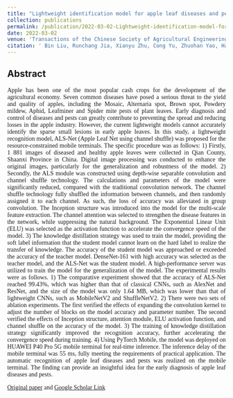 ```yaml
---
title: "Lightweight identification model for apple leaf diseases and pests based on mobile terminals"
collection: publications
permalink: /publication/2022-03-02-Lightweight-identification-model-for-apple-leaf-diseases-and-pests-based-on-mobile-terminals
date: 2022-03-02
venue: 'Transactions of the Chinese Society of Agricultural Engineering (TCSAE)'
citation: ' Bin Liu, Runchang Jia, Xianyu Zhu, Cong Yu, Zhuohan Yao, Haixi Zhang, Dongjian He, &quot;Lightweight identification model for apple leaf diseases and pests based on mobile terminals.&quot; Transactions of the Chinese Society of Agricultural Engineering (TCSAE). 2022'
---
```


## Abstract

<div style="font-family: 'Times New Roman', Times, serif;">
<p style="text-align: justify;">
Apple has been one of the most popular cash crops for the development of the agricultural economy. Seven common diseases have posed a serious threat to the yield and quality of apples, including the Mosaic, Alternaria spot, Brown spot, Powdery mildew, Aphid, Leafminer and Spider mite pests of plant leaves. Early diagnosis and control of diseases and pests can greatly contribute to preventing the spread and reducing losses in the apple industry. However, the current lightweight models cannot accurately identify the sparse small lesions in early apple leaves. In this study, a lightweight recognition model, ALS-Net (Apple Leaf Net using channel shuffle) was proposed for the resource-constrained mobile terminals. The specific procedure was as follows: 1) Firstly, 1 881 images of diseased and healthy apple leaves were collected in Qian County, Shaanxi Province in China. Digital image processing was conducted to enhance the original images, particularly for the generalization and robustness of the model. 2) Secondly, the ALS module was constructed using depth-wise separable convolution and channel shuffle technology. The calculations and parameters of the model were significantly reduced, compared with the traditional convolution network. The channel shuffle technology fully shuffled the information between channels, and then randomly assigned it to each channel. As such, the loss of accuracy was alleviated in group convolution. The Inception structure was introduced into the model for the multi-scale feature extraction. The channel attention was selected to strengthen the disease features in the network, while suppressing the natural background. The Exponential Linear Unit (ELU) was selected as the activation function to accelerate the convergence speed of the model. 3) The knowledge distillation strategy was used to train the model, providing the soft label information that the student model cannot learn on the hard label to realize the transfer of knowledge. The accuracy of the student model was approached or exceeded the accuracy of the teacher model. DenseNet-161 with high accuracy was selected as the teacher model, and the ALS-Net was the student model. A high-performance server was utilized to train the model for the generalization of the model. The experimental results were as follows. 1) The comparative experiment showed that the accuracy of ALS-Net reached 99.43%, which was higher than that of classical CNNs, such as AlexNet and ResNet, and the size of the model was only 1.64 MB, which was lower than that of lightweight CNNs, such as MobileNetV2 and ShuffleNetV2. 2) There were two sets of ablation experiments. The first verified the effects of expanding the convolution kernel to adjust the number of blocks on the model accuracy and parameter number. The second verified the effects of Inception structure, attention module, ELU activation function, and channel shuffle on the accuracy of the model. 3) The training of knowledge distillation strategy significantly improved the recognition accuracy, further accelerating the convergence speed during training. 4) Using PyTorch Mobile, the model was deployed on HUAWEI P40 Pro 5G mobile terminal for real-time inference. The inference delay of the mobile terminal was 55 ms, fully meeting the requirements of practical application. The automatic recognition of apple leaf diseases and pests was realized on the mobile terminal. The finding can provide an insightful idea for the early diagnosis of apple leaf diseases and pests.
<p>
<div>

<!-- [Original paper](http://zhuxy-USTC.github.io/files/TCSAE.pdf) and [Google Scholar Link](https://scholar.google.com/scholar?hl=zh-TW&as_sdt=0%2C5&q=面向移动端的苹果叶部病虫害轻量级识别模型&btnG=&oq=面向){:target="_blank"} -->

<a href="http://zhuxy-USTC.github.io/files/TCSAE.pdf">Original paper</a> and <a href="https://scholar.google.com/scholar?hl=zh-TW&as_sdt=0%2C5&q=面向移动端的苹果叶部病虫害轻量级识别模型&btnG=&oq=面向" target="_blank">Google Scholar Link</a>